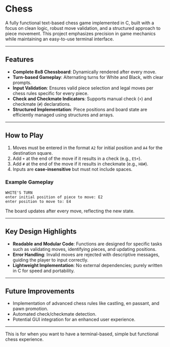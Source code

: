 # Chess

A fully functional text-based chess game implemented in C, built with a focus on clean logic, robust move validation, and a structured approach to piece movement. This project emphasizes precision in game mechanics while maintaining an easy-to-use terminal interface.

---

## Features
- **Complete 8x8 Chessboard**: Dynamically rendered after every move.
- **Turn-based Gameplay**: Alternating turns for White and Black, with clear prompts.
- **Input Validation**: Ensures valid piece selection and legal moves per chess rules specific for every piece.
- **Check and Checkmate Indicators**: Supports manual check (`+`) and checkmate (`#`) declarations.
- **Structured Implementation**: Piece positions and board state are efficiently managed using structures and arrays.

---

## How to Play
1. Moves must be entered in the format `A2` for initial position and `A4` for the destination square.
2. Add `+` at the end of the move if it results in a check (e.g., `E5+`).
3. Add `#` at the end of the move if it results in checkmate (e.g., `H8#`).
4. Inputs are **case-insensitive** but must not include spaces.

### Example Gameplay
```text
WHITE'S TURN
enter initial position of piece to move: E2
enter position to move to: E4
```
The board updates after every move, reflecting the new state.

---

## Key Design Highlights
- **Readable and Modular Code**: Functions are designed for specific tasks such as validating moves, identifying pieces, and updating positions.
- **Error Handling**: Invalid moves are rejected with descriptive messages, guiding the player to input correctly.
- **Lightweight Implementation**: No external dependencies; purely written in C for speed and portability.

---

## Future Improvements
- Implementation of advanced chess rules like castling, en passant, and pawn promotion.
- Automated check/checkmate detection.
- Potential GUI integration for an enhanced user experience.

---

This is for when you want to have a terminal-based, simple but functional chess experience.
